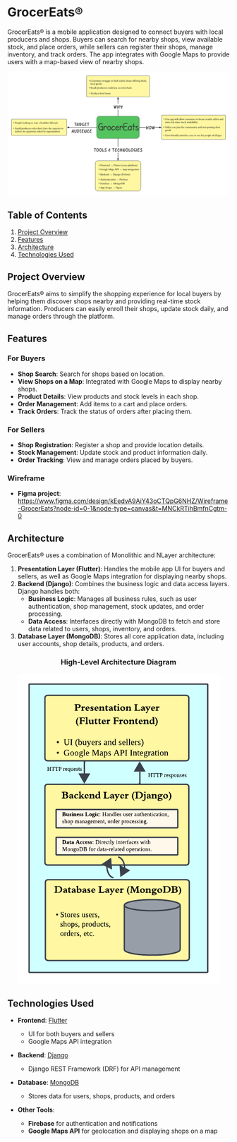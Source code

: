 # GrocerEats®

GrocerEats® is a mobile application designed to connect buyers with local producers and shops. Buyers can search for nearby shops, view available stock, and place orders, while sellers can register their shops, manage inventory, and track orders. The app integrates with Google Maps to provide users with a map-based view of nearby shops.

![Project Proposal](./documentation/MSA_Project_Proposal.png)

## Table of Contents

1. [Project Overview](#project-overview)
2. [Features](#features)
3. [Architecture](#architecture)
4. [Technologies Used](#technologies-used) 

## Project Overview

GrocerEats® aims to simplify the shopping experience for local buyers by helping them discover shops nearby and providing real-time stock information. Producers can easily enroll their shops, update stock daily, and manage orders through the platform.

## Features

### For Buyers
- **Shop Search**: Search for shops based on location.
- **View Shops on a Map**: Integrated with Google Maps to display nearby shops.
- **Product Details**: View products and stock levels in each shop.
- **Order Management**: Add items to a cart and place orders.
- **Track Orders**: Track the status of orders after placing them.

### For Sellers
- **Shop Registration**: Register a shop and provide location details.
- **Stock Management**: Update stock and product information daily.
- **Order Tracking**: View and manage orders placed by buyers.

### Wireframe

- **Figma project**: https://www.figma.com/design/kEedvA9AiY43oCTQpG6NHZ/Wireframe-GrocerEats?node-id=0-1&node-type=canvas&t=MNCkRTihBmfnCgtm-0


## Architecture

GrocerEats® uses a combination of Monolithic and NLayer architecture:

1. **Presentation Layer (Flutter)**: Handles the mobile app UI for buyers and sellers, as well as Google Maps integration for displaying nearby shops.
2. **Backend (Django)**: Combines the business logic and data access layers. Django handles both:
   - **Business Logic**: Manages all business rules, such as user authentication, shop management, stock updates, and order processing.
   - **Data Access**: Interfaces directly with MongoDB to fetch and store data related to users, shops, inventory, and orders.
3. **Database Layer (MongoDB)**: Stores all core application data, including user accounts, shop details, products, and orders.


<h3 style="text-align: center;">High-Level Architecture Diagram</h3>

<p align="center">
  <img src="./documentation/high-level-architecture-2.png" alt="GrocerEats High-Level Architecture">
</p>


## Technologies Used

- **Frontend**: [Flutter](https://flutter.dev/)
  - UI for both buyers and sellers
  - Google Maps API integration

- **Backend**: [Django](https://www.djangoproject.com/)
  - Django REST Framework (DRF) for API management

- **Database**: [MongoDB](https://www.mongodb.com/)
  - Stores data for users, shops, products, and orders

- **Other Tools**:
  - **Firebase** for authentication and notifications
  - **Google Maps API** for geolocation and displaying shops on a map
